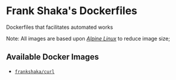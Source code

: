 # Frank Shaka's Dockerfiles

Dockerfiles that facilitates automated works

Note: All images are based upon *[Alpine Linux](https://alpinelinux.org/)* to reduce image size;

## Available Docker Images

*   [`frankshaka/curl`](https://hub.docker.com/r/frankshaka/curl/)

